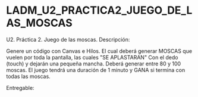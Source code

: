 # LADM_U2_PRACTICA2_JUEGO_DE_LAS_MOSCAS

U2. Práctica 2. Juego de las moscas.
Descripción:

Genere un código con Canvas e Hilos. El cual deberá generar MOSCAS que vuelen por toda la pantalla, las cuales "SE APLASTARAN" Con el dedo (touch) y dejarán una pequeña mancha. Deberá generar entre 80 y 100 moscas. El juego tendrá una duración de 1 minuto y GANA si termina con todas las moscas.

Entregable:
